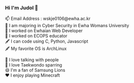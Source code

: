 ### Hi I'm Judol 👋
<p>
📫 Email Address : wskje0106@ewha.ac.kr</br>
🏫 I am majoring in Cyber Security in Ewha Womans University </br>
🔭 I worked on Ewhaian Web Developer </br>
🔭 I worked on ECOPS educator </br>
🖋 I can code using C, Python, Javascript</br>
🖋 My favorite OS is ArchLinux</br>
</p>

<p>
👯 I love talking with people</br>
🥋 I love Taekwondo sparring</br>
😄 I'm a fan of Samsung Lions</br>
❤ I enjoy playing Minecraft</br>
</p>

<!-- [Anurag's GitHub stats](https://github-readme-stats.vercel.app/api?username=KimJudol&show_icons=true&theme=radical)


